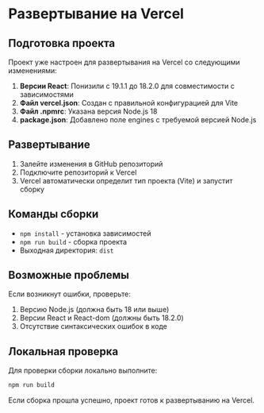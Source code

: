 # Развертывание на Vercel

## Подготовка проекта

Проект уже настроен для развертывания на Vercel со следующими изменениями:

1. **Версии React**: Понизили с 19.1.1 до 18.2.0 для совместимости с зависимостями
2. **Файл vercel.json**: Создан с правильной конфигурацией для Vite
3. **Файл .npmrc**: Указана версия Node.js 18
4. **package.json**: Добавлено поле engines с требуемой версией Node.js

## Развертывание

1. Залейте изменения в GitHub репозиторий
2. Подключите репозиторий к Vercel
3. Vercel автоматически определит тип проекта (Vite) и запустит сборку

## Команды сборки

- `npm install` - установка зависимостей
- `npm run build` - сборка проекта
- Выходная директория: `dist`

## Возможные проблемы

Если возникнут ошибки, проверьте:

1. Версию Node.js (должна быть 18 или выше)
2. Версии React и React-dom (должны быть 18.2.0)
3. Отсутствие синтаксических ошибок в коде

## Локальная проверка

Для проверки сборки локально выполните:
```bash
npm run build
```

Если сборка прошла успешно, проект готов к развертыванию на Vercel.